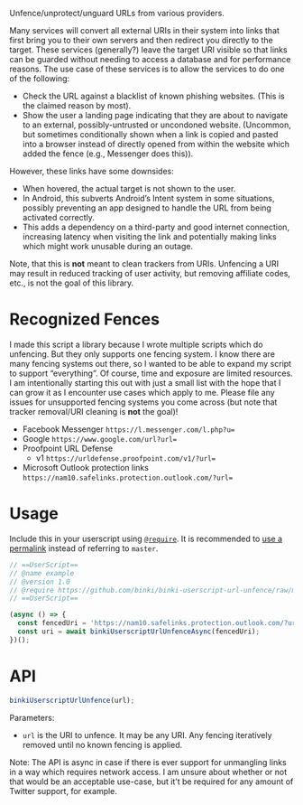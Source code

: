 Unfence/unprotect/unguard URLs from various providers.

Many services will convert all external URIs in their system into links that first bring you to their own servers and then redirect you directly to the target. These services (generally?) leave the target URI visible so that links can be guarded without needing to access a database and for performance reasons. The use case of these services is to allow the services to do one of the following:

* Check the URL against a blacklist of known phishing websites. (This is the claimed reason by most).
* Show the user a landing page indicating that they are about to navigate to an external, possibly-untrusted or uncondoned website. (Uncommon, but sometimes conditionally shown when a link is copied and pasted into a browser instead of directly opened from within the website which added the fence (e.g., Messenger does this)).

However, these links have some downsides:

* When hovered, the actual target is not shown to the user.
* In Android, this subverts Android’s Intent system in some situations, possibly preventing an app designed to handle the URL from being activated correctly.
* This adds a dependency on a third-party and good internet connection, increasing latency when visiting the link and potentially making links which might work unusable during an outage.

Note, that this is **not** meant to clean trackers from URIs. Unfencing a URI may result in reduced tracking of user activity, but removing affiliate codes, etc., is not the goal of this library.

# Recognized Fences

I made this script a library because I wrote multiple scripts which do unfencing. But they only supports one fencing system. I know there are many fencing systems out there, so I wanted to be able to expand my script to support “everything”. Of course, time and exposure are limited resources. I am intentionally starting this out with just a small list with the hope that I can grow it as I encounter use cases which apply to me. Please file any issues for unsupported fencing systems you come across (but note that tracker removal/URI cleaning is **not** the goal)!

* Facebook Messenger `https://l.messenger.com/l.php?u=`
* Google `https://www.google.com/url?url=`
* Proofpoint URL Defense
   * v1 `https://urldefense.proofpoint.com/v1/?url=`
* Microsoft Outlook protection links `https://nam10.safelinks.protection.outlook.com/?url=`

# Usage

Include this in your userscript using [`@require`](https://wiki.greasespot.net/Metadata_Block#.40require). It is recommended to [use a permalink](https://docs.github.com/repositories/working-with-files/using-files/getting-permanent-links-to-files) instead of referring to `master`.

```js
// ==UserScript==
// @name example
// @version 1.0
// @require https://github.com/binki/binki-userscript-url-unfence/raw/master/binki-userscript-url-unfence.js
// ==UserScript==

(async () => {
  const fencedUri = 'https://nam10.safelinks.protection.outlook.com/?url=https%3A%2F%2Fgithub.com%2Fbinki%2Fbinki-userscript-url-unfence&data=invalid&sdata=invalid&reserved=0';
  const uri = await binkiUserscriptUrlUnfenceAsync(fencedUri);
})();
```

# API

```js
binkiUserscriptUrlUnfence(url);
```

Parameters:

* `url` is the URI to unfence. It may be any URI. Any fencing iteratively removed until no known fencing is applied.

Note: The API is async in case if there is ever support for unmangling links in a way which requires network access. I am unsure about whether or not that would be an acceptable use-case, but it’t be required for any amount of Twitter support, for example.
